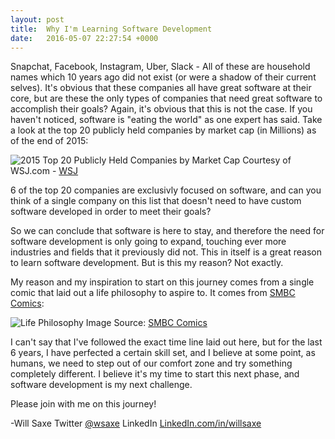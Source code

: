 ```yaml
---
layout: post
title:  Why I'm Learning Software Development
date:   2016-05-07 22:27:54 +0000
---
```


 Snapchat, Facebook, Instagram, Uber, Slack - All of these are household names which 10 years ago did not exist (or were a shadow of their current selves). It's obvious that these companies all have great software at their core, but are these the only types of companies that need great software to accomplish their goals? Again, it's obvious that this is not the case. If you haven't noticed, software is "eating the world" as one expert has said. Take a look at the top 20 publicly held companies by market cap (in Millions) as of the end of 2015:
 
![2015 Top 20 Publicly Held Companies by Market Cap](http://i.imgur.com/3egWt1b.png)
Courtesy of WSJ.com - [WSJ](http://blogs.wsj.com/moneybeat/2015/10/23/meet-the-market-cap-tains-the-300-billion-club-by-the-numbers/)

6 of the top 20 companies are exclusivly focused on software, and can you think of a single company on this list that doesn't need to have custom software developed in order to meet their goals?

So we can conclude that software is here to stay, and therefore the need for software development is only going to expand, touching ever more industries and fields that it previously did not. This in itself is a great reason to learn software development. But is this my reason? Not exactly. 

My reason and my inspiration to start on this journey comes from a single comic that laid out a life philosophy to aspire to. It comes from [SMBC Comics](http://www.smbc-comics.com/):

![Life Philosophy](http://www.smbc-comics.com/comics/20120902.gif)
Image Source: [SMBC Comics](http://www.smbc-comics.com/index.php?db=comics&id=2722#comic)

I can't say that I've followed the exact time line laid out here, but for the last 6 years, I have perfected a certain skill set, and I believe at some point, as humans, we need to step out of our comfort zone and try something completely different. I believe it's my time to start this next phase, and software development is my next challenge. 

Please join with me on this journey!

-Will Saxe 
Twitter [@wsaxe](https://twitter.com/WSaxe)
LinkedIn [LinkedIn.com/in/willsaxe](http://linkedin.com/in/willsaxe)
